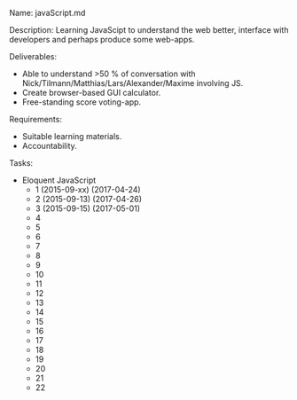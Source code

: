 Name: javaScript.md

Description: Learning JavaScipt to understand the web better, interface with developers and perhaps produce some web-apps.

Deliverables:
* Able to understand >50 % of conversation with Nick/Tilmann/Matthias/Lars/Alexander/Maxime involving JS.
* Create browser-based GUI calculator.
* Free-standing score voting-app.

Requirements:
* Suitable learning materials.
* Accountability.

Tasks:
* Eloquent JavaScript
	* 1 (2015-09-xx) (2017-04-24)
	* 2 (2015-09-13) (2017-04-26)
	* 3 (2015-09-15) (2017-05-01)
	* 4
	* 5
	* 6
	* 7
	* 8
	* 9
	* 10
	* 11
	* 12
	* 13
	* 14
	* 15
	* 16
	* 17
	* 18
	* 19
	* 20
	* 21
	* 22
